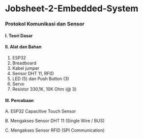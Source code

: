 # Jobsheet-2-Embedded-System
### Protokol Komunikasi dan Sensor

#### I. Teori Dasar

#### II. Alat dan Bahan
1) ESP32
2) Breadboard
3) Kabel jumper
4) Sensor DHT 11, RFID
5) LED (5) dan Push Button (3)
6) Servo
7) Resistor 330,1K, 10K Ohm (@ 3)

#### III. Percobaan
A. ESP32 Capacitive Touch Sensor

B. Mengakses Sensor DHT 11 (Single Wire / BUS)

C. Mengakses Sensor RFID (SPI Communication)
